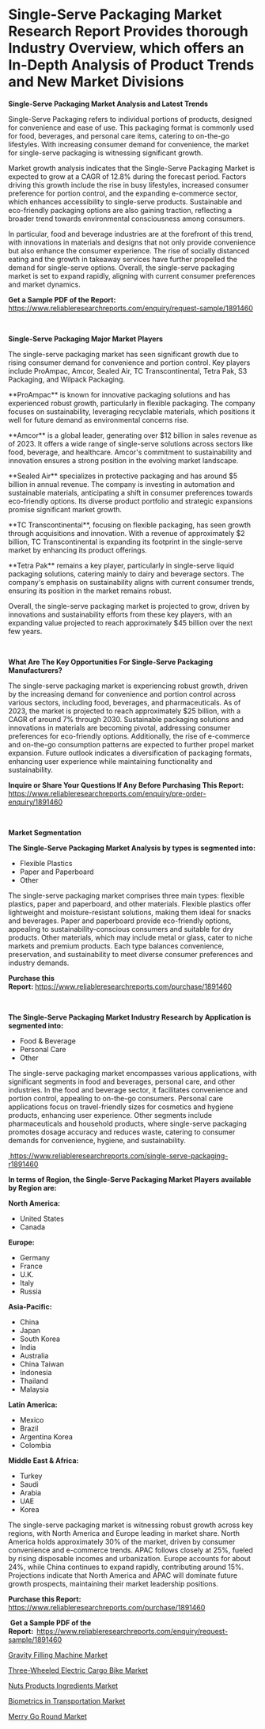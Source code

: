 <p><h1>Single-Serve Packaging Market Research Report Provides thorough Industry Overview, which offers an In-Depth Analysis of Product Trends and New Market Divisions</h1></p><p><strong>Single-Serve Packaging Market Analysis and Latest Trends</strong></p>
<p><p>Single-Serve Packaging refers to individual portions of products, designed for convenience and ease of use. This packaging format is commonly used for food, beverages, and personal care items, catering to on-the-go lifestyles. With increasing consumer demand for convenience, the market for single-serve packaging is witnessing significant growth. </p><p>Market growth analysis indicates that the Single-Serve Packaging Market is expected to grow at a CAGR of 12.8% during the forecast period. Factors driving this growth include the rise in busy lifestyles, increased consumer preference for portion control, and the expanding e-commerce sector, which enhances accessibility to single-serve products. Sustainable and eco-friendly packaging options are also gaining traction, reflecting a broader trend towards environmental consciousness among consumers. </p><p>In particular, food and beverage industries are at the forefront of this trend, with innovations in materials and designs that not only provide convenience but also enhance the consumer experience. The rise of socially distanced eating and the growth in takeaway services have further propelled the demand for single-serve options. Overall, the single-serve packaging market is set to expand rapidly, aligning with current consumer preferences and market dynamics.</p></p>
<p><strong>Get a Sample PDF of the Report:&nbsp;</strong> <a href="https://www.reliableresearchreports.com/enquiry/request-sample/1891460?utm_campaign=9&utm_medium=2&utm_source=Github&utm_content=ia&utm_term=24102024&utm_id=single-serve-packaging">https://www.reliableresearchreports.com/enquiry/request-sample/1891460</a></p>
<p>&nbsp;</p>
<p><strong>Single-Serve Packaging Major Market Players</strong></p>
<p><p>The single-serve packaging market has seen significant growth due to rising consumer demand for convenience and portion control. Key players include ProAmpac, Amcor, Sealed Air, TC Transcontinental, Tetra Pak, S3 Packaging, and Wilpack Packaging.</p><p>**ProAmpac** is known for innovative packaging solutions and has experienced robust growth, particularly in flexible packaging. The company focuses on sustainability, leveraging recyclable materials, which positions it well for future demand as environmental concerns rise.</p><p>**Amcor** is a global leader, generating over $12 billion in sales revenue as of 2023. It offers a wide range of single-serve solutions across sectors like food, beverage, and healthcare. Amcor's commitment to sustainability and innovation ensures a strong position in the evolving market landscape.</p><p>**Sealed Air** specializes in protective packaging and has around $5 billion in annual revenue. The company is investing in automation and sustainable materials, anticipating a shift in consumer preferences towards eco-friendly options. Its diverse product portfolio and strategic expansions promise significant market growth.</p><p>**TC Transcontinental**, focusing on flexible packaging, has seen growth through acquisitions and innovation. With a revenue of approximately $2 billion, TC Transcontinental is expanding its footprint in the single-serve market by enhancing its product offerings.</p><p>**Tetra Pak** remains a key player, particularly in single-serve liquid packaging solutions, catering mainly to dairy and beverage sectors. The company's emphasis on sustainability aligns with current consumer trends, ensuring its position in the market remains robust.</p><p>Overall, the single-serve packaging market is projected to grow, driven by innovations and sustainability efforts from these key players, with an expanding value projected to reach approximately $45 billion over the next few years.</p></p>
<p>&nbsp;</p>
<p><strong>What Are The Key Opportunities For Single-Serve Packaging Manufacturers?</strong></p>
<p><p>The single-serve packaging market is experiencing robust growth, driven by the increasing demand for convenience and portion control across various sectors, including food, beverages, and pharmaceuticals. As of 2023, the market is projected to reach approximately $25 billion, with a CAGR of around 7% through 2030. Sustainable packaging solutions and innovations in materials are becoming pivotal, addressing consumer preferences for eco-friendly options. Additionally, the rise of e-commerce and on-the-go consumption patterns are expected to further propel market expansion. Future outlook indicates a diversification of packaging formats, enhancing user experience while maintaining functionality and sustainability.</p></p>
<p><strong>Inquire or Share Your Questions If Any Before Purchasing This Report:</strong> <a href="https://www.reliableresearchreports.com/enquiry/pre-order-enquiry/1891460?utm_campaign=9&utm_medium=2&utm_source=Github&utm_content=ia&utm_term=24102024&utm_id=single-serve-packaging">https://www.reliableresearchreports.com/enquiry/pre-order-enquiry/1891460</a></p>
<p>&nbsp;</p>
<p><strong>Market Segmentation</strong></p>
<p><strong>The Single-Serve Packaging Market Analysis by types is segmented into:</strong></p>
<p><ul><li>Flexible Plastics</li><li>Paper and Paperboard</li><li>Other</li></ul></p>
<p><p>The single-serve packaging market comprises three main types: flexible plastics, paper and paperboard, and other materials. Flexible plastics offer lightweight and moisture-resistant solutions, making them ideal for snacks and beverages. Paper and paperboard provide eco-friendly options, appealing to sustainability-conscious consumers and suitable for dry products. Other materials, which may include metal or glass, cater to niche markets and premium products. Each type balances convenience, preservation, and sustainability to meet diverse consumer preferences and industry demands.</p></p>
<p><strong>Purchase this Report:&nbsp;</strong><a href="https://www.reliableresearchreports.com/purchase/1891460?utm_campaign=9&utm_medium=2&utm_source=Github&utm_content=ia&utm_term=24102024&utm_id=single-serve-packaging">https://www.reliableresearchreports.com/purchase/1891460</a></p>
<p>&nbsp;</p>
<p><strong>The Single-Serve Packaging Market Industry Research by Application is segmented into:</strong></p>
<p><ul><li>Food & Beverage</li><li>Personal Care</li><li>Other</li></ul></p>
<p><p>The single-serve packaging market encompasses various applications, with significant segments in food and beverages, personal care, and other industries. In the food and beverage sector, it facilitates convenience and portion control, appealing to on-the-go consumers. Personal care applications focus on travel-friendly sizes for cosmetics and hygiene products, enhancing user experience. Other segments include pharmaceuticals and household products, where single-serve packaging promotes dosage accuracy and reduces waste, catering to consumer demands for convenience, hygiene, and sustainability.</p></p>
<p><a href="https://www.reliableresearchreports.com/single-serve-packaging-r1891460?utm_campaign=9&utm_medium=2&utm_source=Github&utm_content=ia&utm_term=24102024&utm_id=single-serve-packaging">&nbsp;https://www.reliableresearchreports.com/single-serve-packaging-r1891460</a></p>
<p><strong>In terms of Region, the Single-Serve Packaging Market Players available by Region are:</strong></p>
<p>
    <p> <strong> North America: </strong>
        <ul>
            <li>United States</li>
            <li>Canada</li>
        </ul>
        </p> 
    <p> <strong> Europe: </strong>
        <ul>
            <li>Germany</li>
            <li>France</li>
            <li>U.K.</li>
            <li>Italy</li>
            <li>Russia</li>
        </ul>
        </p> 
    <p> <strong> Asia-Pacific: </strong>
        <ul>
            <li>China</li>
            <li>Japan</li>
            <li>South Korea</li>
            <li>India</li>
            <li>Australia</li>
            <li>China Taiwan</li>
            <li>Indonesia</li>
            <li>Thailand</li>
            <li>Malaysia</li>
        </ul>
        </p> 
    <p> <strong> Latin America: </strong>
        <ul>
            <li>Mexico</li>
            <li>Brazil</li>
            <li>Argentina Korea</li>
            <li>Colombia</li>
        </ul>
        </p> 
    <p> <strong> Middle East & Africa: </strong>
        <ul>
            <li>Turkey</li>
            <li>Saudi</li>
            <li>Arabia</li>
            <li>UAE</li>
            <li>Korea</li>
        </ul>
    </p>
    </p>
<p><p>The single-serve packaging market is witnessing robust growth across key regions, with North America and Europe leading in market share. North America holds approximately 30% of the market, driven by consumer convenience and e-commerce trends. APAC follows closely at 25%, fueled by rising disposable incomes and urbanization. Europe accounts for about 24%, while China continues to expand rapidly, contributing around 15%. Projections indicate that North America and APAC will dominate future growth prospects, maintaining their market leadership positions.</p></p>
<p><strong>Purchase this Report: </strong><a href="https://www.reliableresearchreports.com/purchase/1891460?utm_campaign=9&utm_medium=2&utm_source=Github&utm_content=ia&utm_term=24102024&utm_id=single-serve-packaging">https://www.reliableresearchreports.com/purchase/1891460</a></p>
<p>&nbsp;<strong>Get a Sample PDF of the Report:&nbsp;&nbsp;</strong><a href="https://www.reliableresearchreports.com/enquiry/request-sample/1891460?utm_campaign=9&utm_medium=2&utm_source=Github&utm_content=ia&utm_term=24102024&utm_id=single-serve-packaging">https://www.reliableresearchreports.com/enquiry/request-sample/1891460</a></p>
<p><strong></strong></p>
<p><p><a href="https://issuu.com/reportprime-2/docs/gravity-filling-machine-market-size_ff21ec5500b5d6?utm_campaign=9&utm_medium=2&utm_source=Github&utm_content=ia&utm_term=24102024&utm_id=single-serve-packaging">Gravity Filling Machine Market</a></p><p><a href="https://www.linkedin.com/pulse/three-wheeled-electric-cargo-bike-market-consolidation-impact-2v5vf?utm_campaign=9&utm_medium=2&utm_source=Github&utm_content=ia&utm_term=24102024&utm_id=single-serve-packaging">Three-Wheeled Electric Cargo Bike Market</a></p><p><a href="https://www.linkedin.com/pulse/nuts-products-ingredients-market-evolution-regional-adaptations-yogwf?utm_campaign=9&utm_medium=2&utm_source=Github&utm_content=ia&utm_term=24102024&utm_id=single-serve-packaging">Nuts Products Ingredients Market</a></p><p><a href="https://github.com/WashimHussain441/Market-Research-Report-List-1/blob/main/biometrics-in-transportation-market.md?utm_campaign=9&utm_medium=2&utm_source=Github&utm_content=ia&utm_term=24102024&utm_id=single-serve-packaging">Biometrics in Transportation Market</a></p><p><a href="https://issuu.com/reportprime-2/docs/merry-go-round-market-size-2030.ppt_323d9465989490?utm_campaign=9&utm_medium=2&utm_source=Github&utm_content=ia&utm_term=24102024&utm_id=single-serve-packaging">Merry Go Round Market</a></p></p>
